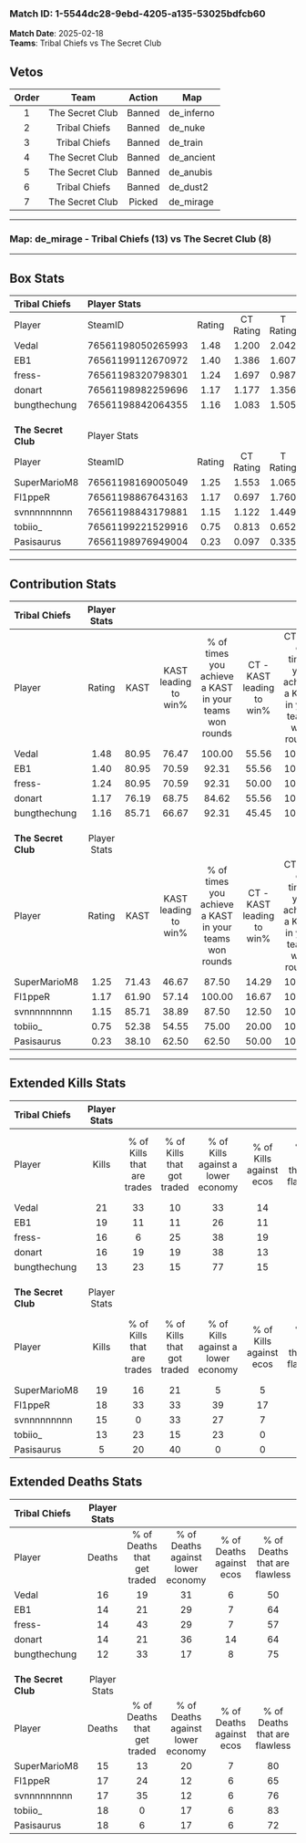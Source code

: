 ### Match ID: 1-5544dc28-9ebd-4205-a135-53025bdfcb60  
**Match Date**: 2025-02-18  
**Teams**: Tribal Chiefs vs The Secret Club  

## Vetos  

| Order | Team | Action | Map |
| :---: | :--: | :----: | --- |
| 1 | The Secret Club | Banned | de_inferno |
| 2 | Tribal Chiefs | Banned | de_nuke |
| 3 | Tribal Chiefs | Banned | de_train |
| 4 | The Secret Club | Banned | de_ancient |
| 5 | The Secret Club | Banned | de_anubis |
| 6 | Tribal Chiefs | Banned | de_dust2 |
| 7 | The Secret Club | Picked | de_mirage |

---  

### **Map**: de_mirage - Tribal Chiefs (13) vs The Secret Club (8)  
---  

## Box Stats  

| **Tribal Chiefs**   | Player Stats      |        |           |          |       |       |       |         |        |      |     |
| :- | :- | :-: | :-: | :-: | :-: | :-: | :-: | :-: | :-: | :-: | :-: |
| Player              | SteamID           | Rating | CT Rating | T Rating | KAST  |  ADR  | Kills | Assists | Deaths | K/D  | HS% |
| Vedal               | 76561198050265993 |  1.48  |   1.200   |  2.042   | 80.95 | 111.5 |  21   |    3    |   16   | 1.31 | 66  |
| EB1                 | 76561199112670972 |  1.40  |   1.386   |  1.607   | 80.95 | 91.9  |  19   |    6    |   14   | 1.36 | 15  |
| fress-              | 76561198320798301 |  1.24  |   1.697   |  0.987   | 80.95 | 79.8  |  16   |    6    |   14   | 1.14 | 68  |
| donart              | 76561198982259696 |  1.17  |   1.177   |  1.356   | 76.19 | 73.5  |  16   |    3    |   14   | 1.14 | 50  |
| bungthechung        | 76561198842064355 |  1.16  |   1.083   |  1.505   | 85.71 | 73.4  |  13   |    2    |   12   | 1.08 | 61  |
|                     |                   |        |           |          |       |       |       |         |        |      |     |
|                     |                   |        |           |          |       |       |       |         |        |      |     |
|                     |                   |        |           |          |       |       |       |         |        |      |     |
| **The Secret Club** | Player Stats      |        |           |          |       |       |       |         |        |      |     |
| Player              | SteamID           | Rating | CT Rating | T Rating | KAST  |  ADR  | Kills | Assists | Deaths | K/D  | HS% |
| SuperMarioM8        | 76561198169005049 |  1.25  |   1.553   |  1.065   | 71.43 | 81.1  |  19   |    1    |   15   | 1.27 | 31  |
| Fl1ppeR             | 76561198867643163 |  1.17  |   0.697   |  1.760   | 61.90 | 98.6  |  18   |    6    |   17   | 1.06 | 61  |
| svnnnnnnnnn         | 76561198843179881 |  1.15  |   1.122   |  1.449   | 85.71 | 80.5  |  15   |    5    |   17   | 0.88 | 40  |
| tobiio_             | 76561199221529916 |  0.75  |   0.813   |  0.652   | 52.38 | 64.1  |  13   |    4    |   18   | 0.72 | 69  |
| Pasisaurus          | 76561198976949004 |  0.23  |   0.097   |  0.335   | 38.10 | 39.1  |   5   |    4    |   18   | 0.28 | 40  |
---  

## Contribution Stats  

| **Tribal Chiefs**   | Player Stats |       |                      |                                                        |                           |                                                             |                          |                                                            |
| :- | :-: | :-: | :-: | :-: | :-: | :-: | :-: | :-: |
| Player              |    Rating    | KAST  | KAST leading to win% | % of times you achieve a KAST in your teams won rounds | CT - KAST leading to win% | CT - % of times you achieve a KAST in your teams won rounds | T - KAST leading to win% | T - % of times you achieve a KAST in your teams won rounds |
| Vedal               |     1.48     | 80.95 |        76.47         |                         100.00                         |           55.56           |                           100.00                            |          100.00          |                           100.00                           |
| EB1                 |     1.40     | 80.95 |        70.59         |                         92.31                          |           55.56           |                           100.00                            |          87.50           |                           87.50                            |
| fress-              |     1.24     | 80.95 |        70.59         |                         92.31                          |           50.00           |                           100.00                            |          100.00          |                           87.50                            |
| donart              |     1.17     | 76.19 |        68.75         |                         84.62                          |           55.56           |                           100.00                            |          85.71           |                           75.00                            |
| bungthechung        |     1.16     | 85.71 |        66.67         |                         92.31                          |           45.45           |                           100.00                            |          100.00          |                           87.50                            |
|                     |              |       |                      |                                                        |                           |                                                             |                          |                                                            |
|                     |              |       |                      |                                                        |                           |                                                             |                          |                                                            |
|                     |              |       |                      |                                                        |                           |                                                             |                          |                                                            |
| **The Secret Club** | Player Stats |       |                      |                                                        |                           |                                                             |                          |                                                            |
| Player              |    Rating    | KAST  | KAST leading to win% | % of times you achieve a KAST in your teams won rounds | CT - KAST leading to win% | CT - % of times you achieve a KAST in your teams won rounds | T - KAST leading to win% | T - % of times you achieve a KAST in your teams won rounds |
| SuperMarioM8        |     1.25     | 71.43 |        46.67         |                         87.50                          |           14.29           |                           100.00                            |          75.00           |                           85.71                            |
| Fl1ppeR             |     1.17     | 61.90 |        57.14         |                         100.00                         |           16.67           |                           100.00                            |          87.50           |                           100.00                           |
| svnnnnnnnnn         |     1.15     | 85.71 |        38.89         |                         87.50                          |           12.50           |                           100.00                            |          60.00           |                           85.71                            |
| tobiio_             |     0.75     | 52.38 |        54.55         |                         75.00                          |           20.00           |                           100.00                            |          83.33           |                           71.43                            |
| Pasisaurus          |     0.23     | 38.10 |        62.50         |                         62.50                          |           50.00           |                           100.00                            |          66.67           |                           57.14                            |
---  

## Extended Kills Stats  

| **Tribal Chiefs**   | Player Stats |                            |                            |                                    |                         |                              |                                 |                                       |                    |           |
| :- | :-: | :-: | :-: | :-: | :-: | :-: | :-: | :-: | :-: | :-: |
| Player              |    Kills     | % of Kills that are trades | % of Kills that got traded | % of Kills against a lower economy | % of Kills against ecos | % of Kills that are flawless | % of Kills that are close duels | % of Kills that are assisted by flash | Pistol Round Kills | AWP Kills |
| Vedal               |      21      |             33             |             10             |                 33                 |           14            |              67              |                0                |                  10                   |         2          |     0     |
| EB1                 |      19      |             11             |             11             |                 26                 |           11            |              79              |                0                |                   0                   |         0          |    12     |
| fress-              |      16      |             6              |             25             |                 38                 |           19            |              75              |                0                |                   0                   |         2          |     0     |
| donart              |      16      |             19             |             19             |                 38                 |           13            |              69              |               13                |                   6                   |         3          |     0     |
| bungthechung        |      13      |             23             |             15             |                 77                 |           15            |              69              |                0                |                   0                   |         2          |     0     |
|                     |              |                            |                            |                                    |                         |                              |                                 |                                       |                    |           |
|                     |              |                            |                            |                                    |                         |                              |                                 |                                       |                    |           |
|                     |              |                            |                            |                                    |                         |                              |                                 |                                       |                    |           |
| **The Secret Club** | Player Stats |                            |                            |                                    |                         |                              |                                 |                                       |                    |           |
| Player              |    Kills     | % of Kills that are trades | % of Kills that got traded | % of Kills against a lower economy | % of Kills against ecos | % of Kills that are flawless | % of Kills that are close duels | % of Kills that are assisted by flash | Pistol Round Kills | AWP Kills |
| SuperMarioM8        |      19      |             16             |             21             |                 5                  |            5            |              58              |                0                |                   0                   |         2          |     4     |
| Fl1ppeR             |      18      |             33             |             33             |                 39                 |           17            |              72              |               17                |                   0                   |         1          |     0     |
| svnnnnnnnnn         |      15      |             0              |             33             |                 27                 |            7            |              73              |                0                |                   0                   |         1          |    11     |
| tobiio_             |      13      |             23             |             15             |                 23                 |            0            |              38              |                0                |                   0                   |         3          |     0     |
| Pasisaurus          |      5       |             20             |             40             |                 0                  |            0            |              60              |                0                |                   0                   |         0          |     0     |
## Extended Deaths Stats  

| **Tribal Chiefs**   | Player Stats |                             |                                   |                          |                               |                            |                           |               |
| :- | :-: | :-: | :-: | :-: | :-: | :-: | :-: | :-: |
| Player              |    Deaths    | % of Deaths that get traded | % of Deaths against lower economy | % of Deaths against ecos | % of Deaths that are flawless | % of Deaths that are close | % of Deaths while blinded | Deaths to AWP |
| Vedal               |      16      |             19              |                31                 |            6             |              50               |             0              |             0             |       3       |
| EB1                 |      14      |             21              |                29                 |            7             |              64               |             7              |             0             |       3       |
| fress-              |      14      |             43              |                29                 |            7             |              57               |             7              |             0             |       3       |
| donart              |      14      |             21              |                36                 |            14            |              64               |             0              |             0             |       4       |
| bungthechung        |      12      |             33              |                17                 |            8             |              75               |             8              |             0             |       2       |
|                     |              |                             |                                   |                          |                               |                            |                           |               |
|                     |              |                             |                                   |                          |                               |                            |                           |               |
|                     |              |                             |                                   |                          |                               |                            |                           |               |
| **The Secret Club** | Player Stats |                             |                                   |                          |                               |                            |                           |               |
| Player              |    Deaths    | % of Deaths that get traded | % of Deaths against lower economy | % of Deaths against ecos | % of Deaths that are flawless | % of Deaths that are close | % of Deaths while blinded | Deaths to AWP |
| SuperMarioM8        |      15      |             13              |                20                 |            7             |              80               |             0              |             0             |       2       |
| Fl1ppeR             |      17      |             24              |                12                 |            6             |              65               |             6              |            12             |       3       |
| svnnnnnnnnn         |      17      |             35              |                12                 |            6             |              76               |             0              |             0             |       1       |
| tobiio_             |      18      |              0              |                17                 |            6             |              83               |             0              |             6             |       4       |
| Pasisaurus          |      18      |              6              |                17                 |            6             |              72               |             6              |             0             |       2       |
